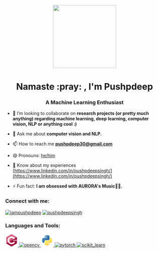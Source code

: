 <p align="center"> <img src="https://octodex.github.com/images/welcometocat.png" height="200px" width="200px"> </p>

<h1 align="center">Namaste :pray: , I'm Pushpdeep</h1>
<h3 align="center">A Machine Learning Enthusiast</h3>

<!---<p align="left"> <img src="https://komarev.com/ghpvc/?username=iampushpdeep&label=Profile%20views&color=0e75b6&style=flat" alt="iampushpdeep" /> </p>--->

<!---<p align="left"> <a href="https://github.com/ryo-ma/github-profile-trophy"><img src="https://github-profile-trophy.vercel.app/?username=iampushpdeep" alt="iampushpdeep" /></a> </p> --->

<!---- <p align="left"> <a href="https://twitter.com/iampushpdeep" target="blank"><img src="https://img.shields.io/twitter/follow/iampushpdeep?logo=twitter&style=for-the-badge" alt="iampushpdeep" /></a> </p> <!----

<!---- 💻I have previously --->

<!---- 👨‍🏫I have also worked with the --->
  

<!---- 🩺I even have a couple of --->

<!---- 🔭 I’m currently working on a --->

<!---- 🌱 I’m currently learning **Pytorch, Tensorflow.** --->

- 👯 I’m looking to collaborate on **research projects (or pretty much anything) regarding machine learning, deep learning, computer vision, NLP or anything cool :)**

<!----- 📝 I write articles on --->

- 💬 Ask me about **computer vision and NLP.**

- 📫 How to reach me **pushpdeep30@gmail.com**

- 😄 Pronouns: [he/him](http://pronoun.is/he)

- 📄 Know about my experiences [https://www.linkedin.com/in/pushpdeepsingh/](https://www.linkedin.com/in/pushpdeepsingh/)

- ⚡ Fun fact: **I am obsessed with AURORA's Music👩‍🎤.** 

<h3 align="left">Connect with me:</h3>
<p align="left">
<a href="https://twitter.com/iampushpdeep" target="blank"><img align="center" src="https://img.shields.io/badge/Twitter-1DA1F2?style=for-the-badge&logo=twitter&logoColor=white" alt="iampushpdeep"  /></a>
<a href="https://linkedin.com/in/pushpdeepsingh" target="blank"><img align="center" src="https://img.shields.io/badge/LinkedIn-0077B5?style=for-the-badge&logo=linkedin&logoColor=white" alt="pushpdeepsingh"  /></a>
</p>

<h3 align="left">Languages and Tools:</h3>
<p align="left"> <a href="https://www.w3schools.com/cpp/" target="_blank"> <img src="https://raw.githubusercontent.com/devicons/devicon/master/icons/cplusplus/cplusplus-original.svg" alt="cplusplus" width="40" height="40"/> </a>  <a href="https://opencv.org/" target="_blank"> <img src="https://www.vectorlogo.zone/logos/opencv/opencv-icon.svg" alt="opencv" width="40" height="40"/> </a> <a href="https://www.python.org" target="_blank"> <img src="https://raw.githubusercontent.com/devicons/devicon/master/icons/python/python-original.svg" alt="python" width="40" height="40"/> </a> <a href="https://pytorch.org/" target="_blank"> <img src="https://www.vectorlogo.zone/logos/pytorch/pytorch-icon.svg" alt="pytorch" width="40" height="40"/> </a> <a href="https://scikit-learn.org/" target="_blank"> <img src="https://upload.wikimedia.org/wikipedia/commons/0/05/Scikit_learn_logo_small.svg" alt="scikit_learn" width="40" height="40"/> </a> 
<p></p>
</div>
